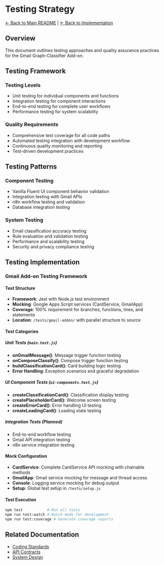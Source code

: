 # Testing Strategy

[← Back to Main README](../../README.md) | [← Back to Implementation](coding-standards.md)

## Overview

This document outlines testing approaches and quality assurance practices for the Gmail Graph-Classifier Add-on.

## Testing Framework

### Testing Levels
- Unit testing for individual components and functions
- Integration testing for component interactions
- End-to-end testing for complete user workflows
- Performance testing for system scalability

### Quality Requirements
- Comprehensive test coverage for all code paths
- Automated testing integration with development workflow
- Continuous quality monitoring and reporting
- Test-driven development practices

## Testing Patterns

### Component Testing
- Vanilla Fluent UI component behavior validation
- Integration testing with Gmail APIs
- n8n workflow testing and validation
- Database integration testing

### System Testing
- Email classification accuracy testing
- Rule evaluation and validation testing
- Performance and scalability testing
- Security and privacy compliance testing

## Testing Implementation

### Gmail Add-on Testing Framework

#### Test Structure
- **Framework**: Jest with Node.js test environment
- **Mocking**: Google Apps Script services (CardService, GmailApp)
- **Coverage**: 100% requirement for branches, functions, lines, and statements
- **Location**: `/tests/gmail-addon/` with parallel structure to source

#### Test Categories

##### Unit Tests (`main.test.js`)
- **onGmailMessage()**: Message trigger function testing
- **onComposeClassify()**: Compose trigger function testing
- **buildClassificationCard()**: Card building logic testing
- **Error Handling**: Exception scenarios and graceful degradation

##### UI Component Tests (`ui-components.test.js`)
- **createClassificationCard()**: Classification display testing
- **createPlaceholderCard()**: Welcome screen testing
- **createErrorCard()**: Error handling UI testing
- **createLoadingCard()**: Loading state testing

##### Integration Tests (Planned)
- End-to-end workflow testing
- Gmail API integration testing
- n8n service integration testing

#### Mock Configuration
- **CardService**: Complete CardService API mocking with chainable methods
- **GmailApp**: Gmail service mocking for message and thread access
- **Console**: Logging service mocking for debug output
- **Setup**: Global test setup in `/tests/setup.js`

#### Test Execution
```bash
npm test           # Run all tests
npm run test:watch # Watch mode for development
npm run test:coverage # Generate coverage reports
```

## Related Documentation

- [Coding Standards](coding-standards.md)
- [API Contracts](api-contracts.md)
- [System Design](../architecture/system-design.md)